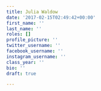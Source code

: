```yaml
---
title: Julia Waldow
date: '2017-02-15T02:49:42+00:00'
first_name: ''
last_name: ''
roles: []
profile_picture: ''
twitter_username: ''
facebook_username: ''
instagram_username: ''
class_year: ''
bio: ''
draft: true

---
```

